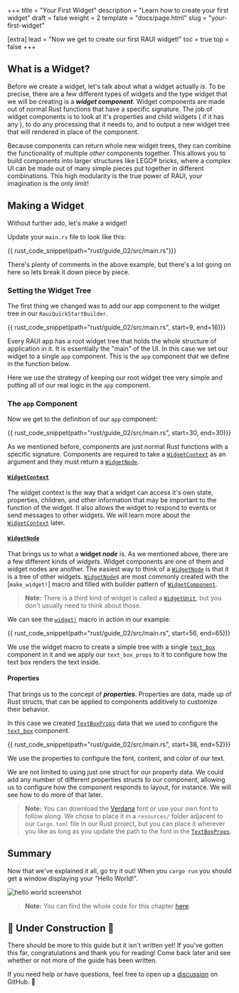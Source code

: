 +++
title = "Your First Widget"
description = "Learn how to create your first widget"
draft = false
weight = 2
template = "docs/page.html"
slug = "your-first-widget"

[extra]
lead = "Now we get to create our first RAUI widget!"
toc = true
top = false
+++

## What is a Widget?

Before we create a widget, let's talk about what a widget actually _is_. To be precise, there are a few different types of widgets and the type widget that we will be creating is a **_widget component_**. Widget components are made out of normal Rust functions that have a specific signature. The job of widget components is to look at it's properties and child widgets ( if it has any ), to do any processing that it needs to, and to output a new widget tree that will rendered in place of the component.

Because components can return whole new widget trees, they can combine the functionality of multiple _other_ components together. This allows you to build components into larger structures like LEGO® bricks, where a complex UI can be made out of many simple pieces put together in different combinations. This high modularity is the true power of RAUI, your imagination is the only limit!

## Making a Widget

Without further ado, let's make a widget!

Update your `main.rs` file to look like this:

{{ rust_code_snippet(path="rust/guide_02/src/main.rs")}}

There's plenty of comments in the above example, but there's a lot going on here so lets break it down piece by piece.

### Setting the Widget Tree

The first thing we changed was to add our app component to the widget tree in our `RauiQuickStartBuilder`.

{{ rust_code_snippet(path="rust/guide_02/src/main.rs", start=9, end=16)}}

Every RAUI app has a root widget tree that holds the whole structure of application in it. It is essentially the "main" of the UI. In this case we set our widget to a single `app` component. This is the `app` component that we define in the function below.

Here we use the strategy of keeping our root widget tree very simple and putting all of our real logic in the `app` component.

### The `app` Component

Now we get to the definition of our `app` component:

{{ rust_code_snippet(path="rust/guide_02/src/main.rs", start=30, end=30)}}

As we mentioned before, components are just normal Rust functions with a specific signature. Components are required to take a [`WidgetContext`] as an argument and they must return a [`WidgetNode`].

[`WidgetContext`]: https://docs.rs/raui/latest/raui/core/widget/context/struct.WidgetContext.html
[`WidgetNode`]: https://docs.rs/raui/latest/raui/core/widget/node/enum.WidgetNode.html

#### [`WidgetContext`]

The widget context is the way that a widget can access it's own state, properties, children, and other information that may be important to the function of the widget. It also allows the widget to respond to events or send messages to other widgets. We will learn more about the [`WidgetContext`] later.

#### [`WidgetNode`]

That brings us to what a **widget _node_** is. As we mentioned above, there are a few different kinds of _widgets_. Widget components are one of them and widget nodes are another. The easiest way to think of a [`WidgetNode`] is that it is a tree of other widgets. [`WidgetNode`]s are most commonly created with the [`make_widget!`] macro and filled
with builder pattern of [`WidgetComponent`].

> **Note:** There is a third kind of widget is called a [`WidgetUnit`], but you don't usually need to think about those.

We can see the [`widget!`] macro in action in our example:

{{ rust_code_snippet(path="rust/guide_02/src/main.rs", start=56, end=65)}}

We use the widget macro to create a simple tree with a single [`text_box`] component in it and we apply our `text_box_props` to it to configure how the text box renders the text inside.

[`text_box`]: https://docs.rs/raui/latest/raui/core/widget/component/text_box/fn.text_box.html

[`widget!`]: https://docs.rs/raui/latest/raui/core/macro.widget.html
[`WidgetUnit`]: https://docs.rs/raui/latest/raui/core/widget/unit/enum.WidgetUnit.html
[`WidgetComponent`]: https://docs.rs/raui/latest/raui/core/widget/component/enum.WidgetComponent.html

#### Properties

That brings us to the concept of **_properties_**. Properties are data, made up of Rust structs, that can be applied to components additively to customize their behavior.

In this case we created [`TextBoxProps`] data that we used to configure the [`text_box`] component.

{{ rust_code_snippet(path="rust/guide_02/src/main.rs", start=38, end=52)}}

We use the properties to configure the font, content, and color of our text.

We are not limited to using just one struct for our property data. We could add any number of different properties structs to our component, allowing us to configure how the component responds to layout, for instance. We will see how to do more of that later.

[`TextBoxProps`]: https://docs.rs/raui/0.34.0/raui/core/widget/component/text_box/struct.TextBoxProps.html

> **Note:** You can download the [Verdana] font or use your own font to follow along. We chose to place it in a `resources/` folder adjacent to our `Cargo.toml` file in our Rust project, but you can place it wherever you like as long as you update the path to the font in the [`TextBoxProps`].

[Verdana]: https://github.com/PsichiX/raui/raw/master/site/rust/guide_02/resources/verdana.ttf

## Summary

Now that we've explained it all, go try it out! When you `cargo run` you should get a window displaying your "Hello World!".

![hello world screenshot](hello_world.png)

> **Note:** You can find the whole code for this chapter [here](https://github.com/RAUI-labs/raui/tree/master/site/rust/guide_02).

## 🚧 Under Construction 👷

There should be more to this guide but it isn't written yet! If you've gotten this far, congratulations and thank you for reading! Come back later and see whether or not more of the guide has been written.

If you need help or have questions, feel free to open up a [discussion] on GitHub. 👋

[discussion]: https://github.com/RAUI-labs/raui/discussions

